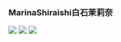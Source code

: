 ### MarinaShiraishi白石茉莉奈
![](https://img3.doubanio.com/view/photo/l/public/p2257421006.webp)
![](https://img1.doubanio.com/view/photo/l/public/p2257419568.webp)
![](https://img3.doubanio.com/view/photo/l/public/p2257420491.webp)
